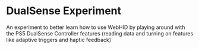 # DualSense Experiment

An experiment to better learn how to use WebHID by playing around with the PS5 DualSense Controller features (reading data and turning on features like adaptive triggers and haptic feedback)


